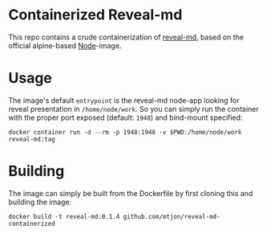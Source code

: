 # Containerized Reveal-md

This repo contains a crude containerization of [reveal-md](https://github.com/webpro/reveal-md), based on the official alpine-based [Node](https://hub.docker.com/_/node)-image.

# Usage

The image's default `entrypoint` is the reveal-md node-app looking for reveal presentation in `/home/node/work`. So you can simply run the container with the proper port exposed (default: `1948`) and bind-mount specified:

```shell
docker container run -d --rm -p 1948:1948 -v $PWD:/home/node/work reveal-md:tag
```

# Building

The image can simply be built from the Dockerfile by first cloning this and building the image:

```shell
docker build -t reveal-md:0.1.4 github.com/mtjon/reveal-md-containerized
```
